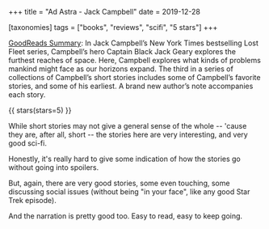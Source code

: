 +++
title = "Ad Astra - Jack Campbell"
date = 2019-12-28

[taxonomies]
tags = ["books", "reviews", "scifi", "5 stars"]
+++

[GoodReads Summary](https://www.goodreads.com/book/show/23766830-ad-astra):
In Jack Campbell’s New York Times bestselling Lost Fleet series, Campbell’s
hero Captain Black Jack Geary explores the furthest reaches of space. Here,
Campbell explores what kinds of problems mankind might face as our horizons
expand. The third in a series of collections of Campbell’s short stories
includes some of Campbell’s favorite stories, and some of his earliest. A
brand new author’s note accompanies each story.

<!-- more -->

{{ stars(stars=5) }}

While short stories may not give a general sense of the whole -- 'cause they
are, after all, short -- the stories here are very interesting, and very good
sci-fi.

Honestly, it's really hard to give some indication of how the stories go
without going into spoilers.

But, again, there are very good stories, some even touching, some discussing
social issues (without being "in your face", like any good Star Trek episode).

And the narration is pretty good too. Easy to read, easy to keep going.
